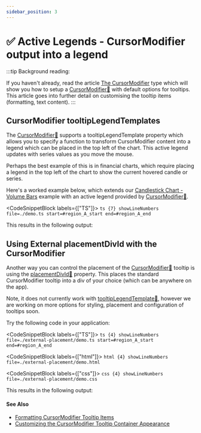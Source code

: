 ```yaml
---
sidebar_position: 3
---
```


# ✅ Active Legends - CursorModifier output into a legend

:::tip
Background reading:

If you haven't already, read the article [The CursorModifier](/docs/2d-charts/chart-modifier-api/cursor-modifier/cursor-modifier-overview) type which will show you how to setup a [CursorModifier:blue_book:](https://www.scichart.com/documentation/js/current/typedoc/classes/cursormodifier.html) with default options for tooltips. This article goes into further detail on customising the tooltip items (formatting, text content).
:::

CursorModifier tooltipLegendTemplates
-------------------------------------

The [CursorModifier:blue_book:](https://www.scichart.com/documentation/js/current/typedoc/classes/cursormodifier.html) supports a tooltipLegendTemplate property which allows you to specify a function to transform CursorModifier content into a legend which can be placed in the top left of the chart. This active legend updates with series values as you move the mouse.

Perhaps the best example of this is in financial charts, which require placing a legend in the top left of the chart to show the current hovered candle or series.

Here's a worked example below, which extends our [Candlestick Chart - Volume Bars](/docs/2d-charts/chart-types/fast-candlestick-renderable-series) example with an active legend provided by [CursorModifier:blue_book:](https://www.scichart.com/documentation/js/current/typedoc/classes/cursormodifier.html).

<CodeSnippetBlock labels={["TS"]}>
    ```ts {7} showLineNumbers file=./demo.ts start=#region_A_start end=#region_A_end
    ```
</CodeSnippetBlock>

This results in the following output:

<LiveDocSnippet name="./demo" />

Using External placementDivId with the CursorModifier
-----------------------------------------------------

Another way you can control the placement of the [CursorModifier:blue_book:](https://www.scichart.com/documentation/js/current/typedoc/classes/cursormodifier.html) tooltip is using the [placementDivId:blue_book:](https://www.scichart.com/documentation/js/current/typedoc/classes/cursormodifier.html#placementdivid) property. This places the standard CursorModifier tooltip into a div of your choice (which can be anywhere on the app).

Note, it does not currently work with [tooltipLegendTemplate:blue_book:](https://www.scichart.com/documentation/js/current/typedoc/classes/cursormodifier.html#tooltiplegendtemplate), however we are working on more options for styling, placement and configuration of tooltips soon.

Try the following code in your application:

<CodeSnippetBlock labels={["TS"]}>
    ```ts {4} showLineNumbers file=./external-placement/demo.ts start=#region_A_start end=#region_A_end
    ```
</CodeSnippetBlock>

<CodeSnippetBlock labels={["html"]}>
    ```html {4} showLineNumbers file=./external-placement/demo.html
    ```
</CodeSnippetBlock>

<CodeSnippetBlock labels={["css"]}>
    ```css {4} showLineNumbers file=./external-placement/demo.css
    ```
</CodeSnippetBlock>

This results in the following output:

<LiveDocSnippet name="./external-placement/demo" htmlPath="./external-placement/demo.html" cssPath="./external-placement/demo.css" />

#### See Also

* [Formatting CursorModifier Tooltip Items](/docs/2d-charts/chart-modifier-api/cursor-modifier/formatting-cursor-modifier-tooltip-items)
* [Customizing the CursorModifier Tooltip Container Appearance](/docs/2d-charts/chart-modifier-api/cursor-modifier/customizing-cursor-modifier-tooltip-container-appearance)